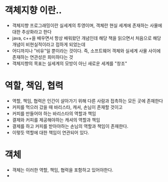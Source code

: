 # 객체지향 이란..
* 객체지향 프로그래밍이란 실세계의 투영이며, 객체란 현실 세계에 존재하는 사물에 대한 추상화라고 한다 
* java, c++을 배우면서 항상 배워왔던 개념인데 해당 책을 읽으면서 처음으로 해당 개념이 비현실적이라고 접하게 되었는데
* 어디까지나 "비유"일 뿐이라는 것이다. 즉, 소프트웨어 객체와 실세계 사물 사이에 존재하는 연관성은 희미하다는 것
* 객체지향의 목표는 실세계의 모방이 아닌 새로운 세계를 "창조"

# 역할, 책임, 협력
* 역할, 책임, 협력은 인간이 살아가기 위해 다른 사람과 접촉하는 모든 곳에 존재한다
* 커피를 먹으러 갔을 때 바리스타, 캐셔, 손님이 존재할 것이고
* 커피를 만들어야 하는 바리스타의 역할과 책임 
* 결제와 커피를 제공해야하는 캐셔의 역할과 책임
* 결제를 하고 커피를 받아야하는 손님의 역할과 책임이 존재한다.
* 이렇듯 역할에 대한 책임이 연관되어 있다.

# 객체
* 객체는 이러한 역할, 책임, 협력을 포함하고 있어야한다.
* 